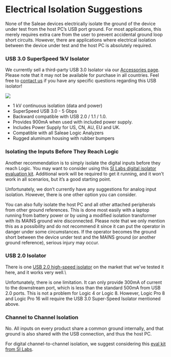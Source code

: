 # Electrical Isolation Suggestions

None of the Saleae devices electrically isolate the ground of the device under test from the host PC’s USB port ground. For most applications, this merely requires extra care from the user to prevent accidental ground loop short circuits. However, there are applications where electrical isolation between the device under test and the host PC is absolutely required.

### USB 3.0 SuperSpeed 1kV Isolator

We currently sell a third-party USB 3.0 Isolator via our [Accessories page](https://www.saleae.com/accessories). Please note that it may not be available for purchase in all countries. Feel free to [contact us](https://contact.saleae.com/hc/en-us/requests/new) if you have any specific questions regarding this USB isolator!

![](../../.gitbook/assets/SAL-00140\_8.jpeg)

* 1 kV continuous isolation (data and power)
* SuperSpeed ​​USB 3.0 - 5 Gbps
* Backward compatible with USB 2.0 / 1.1 / 1.0.
* Provides 900mA when used with included power supply.
* Includes Power Supply for US, CN, AU, EU and UK.
* Compatible with all Saleae Logic Analyzers
* Rugged aluminum housing with rubber bumpers

### Isolating the Inputs Before They Reach Logic

Another recommendation is to simply isolate the digital inputs before they reach Logic. You may want to consider using this [SI Labs digital isolator evaluation kit](https://www.digikey.com/product-detail/en/SI84XXISO-KIT/336-1765-ND/2170672). Additional work will be required to get it running, and it won’t work in all scenarios, but it’s a good starting point.

Unfortunately, we don’t currently have any suggestions for analog input isolation. However, there is one other option you can consider.

You can also fully isolate the host PC and all other attached peripherals from other ground references. This is done most easily with a laptop running from battery power or by using a modified isolation transformer with its MAINS ground wire disconnected. Please note that we only mention this as a possibility and do not recommend it since it can put the operator in danger under some circumstances. If the operator becomes the ground short between the device under test and the MAINS ground (or another ground reference), serious injury may occur.

### USB 2.0 Isolator

There is one [USB 2.0 high-speed isolator](https://intona.eu/en/products/) on the market that we've tested it here, and it works very well.\


Unfortunately, there is one limitation. It can only provide 300mA of current to the downstream port, which is less than the standard 500mA from USB 2.0 ports. This is not a problem for Logic 4 or Logic 8. However, Logic Pro 8 and Logic Pro 16 will require the USB 3.0 Super-Speed Isolator mentioned above.

### Channel to Channel Isolation

No. All inputs on every product share a common ground internally, and that ground is also shared with the USB connection, and thus the host PC.

For digital channel-to-channel isolation, we suggest considering this [eval kit from SI Labs](http://www.digikey.com/product-detail/en/SI84XXISO-KIT/336-1765-ND/2170672).
